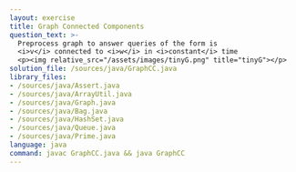 ```yaml
---
layout: exercise
title: Graph Connected Components
question_text: >-
  Preprocess graph to answer queries of the form is
  <i>v</i> connected to <i>w</i> in <i>constant</i> time
  <p><img relative_src="/assets/images/tinyG.png" title="tinyG"></p>
solution_file: /sources/java/GraphCC.java
library_files:
- /sources/java/Assert.java
- /sources/java/ArrayUtil.java
- /sources/java/Graph.java
- /sources/java/Bag.java
- /sources/java/HashSet.java
- /sources/java/Queue.java
- /sources/java/Prime.java
language: java
command: javac GraphCC.java && java GraphCC
---
```

